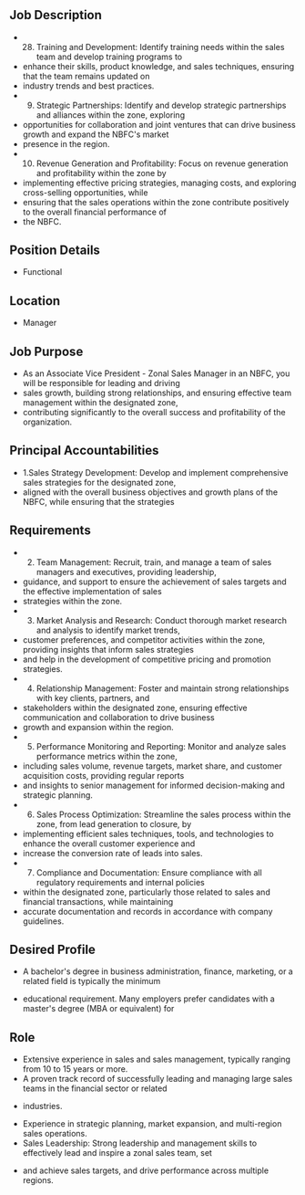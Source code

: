 # 

## Job Description

* 28. Training and Development: Identify training needs within the sales team and develop training programs to
* enhance their skills, product knowledge, and sales techniques, ensuring that the team remains updated on
* industry trends and best practices.
* 9. Strategic Partnerships: Identify and develop strategic partnerships and alliances within the zone, exploring
* opportunities for collaboration and joint ventures that can drive business growth and expand the NBFC's market
* presence in the region.
* 10. Revenue Generation and Profitability: Focus on revenue generation and profitability within the zone by
* implementing effective pricing strategies, managing costs, and exploring cross-selling opportunities, while
* ensuring that the sales operations within the zone contribute positively to the overall financial performance of
* the NBFC.

## Position Details

* Functional

## Location

* Manager

## Job Purpose

* As an Associate Vice President - Zonal Sales Manager in an NBFC, you will be responsible for leading and driving
* sales growth, building strong relationships, and ensuring effective team management within the designated zone,
* contributing significantly to the overall success and profitability of the organization.

## Principal Accountabilities

* 1.Sales Strategy Development: Develop and implement comprehensive sales strategies for the designated zone,
* aligned with the overall business objectives and growth plans of the NBFC, while ensuring that the strategies

## Requirements

* 2. Team Management: Recruit, train, and manage a team of sales managers and executives, providing leadership,
* guidance, and support to ensure the achievement of sales targets and the effective implementation of sales
* strategies within the zone.
* 3. Market Analysis and Research: Conduct thorough market research and analysis to identify market trends,
* customer preferences, and competitor activities within the zone, providing insights that inform sales strategies
* and help in the development of competitive pricing and promotion strategies.
* 4. Relationship Management: Foster and maintain strong relationships with key clients, partners, and
* stakeholders within the designated zone, ensuring effective communication and collaboration to drive business
* growth and expansion within the region.
* 5. Performance Monitoring and Reporting: Monitor and analyze sales performance metrics within the zone,
* including sales volume, revenue targets, market share, and customer acquisition costs, providing regular reports
* and insights to senior management for informed decision-making and strategic planning.
* 6. Sales Process Optimization: Streamline the sales process within the zone, from lead generation to closure, by
* implementing efficient sales techniques, tools, and technologies to enhance the overall customer experience and
* increase the conversion rate of leads into sales.
* 7. Compliance and Documentation: Ensure compliance with all regulatory requirements and internal policies
* within the designated zone, particularly those related to sales and financial transactions, while maintaining
* accurate documentation and records in accordance with company guidelines.

## Desired Profile

- A bachelor's degree in business administration, finance, marketing, or a related field is typically the minimum
* educational requirement. Many employers prefer candidates with a master's degree (MBA or equivalent) for

## Role

- Extensive experience in sales and sales management, typically ranging from 10 to 15 years or more.
- A proven track record of successfully leading and managing large sales teams in the financial sector or related
* industries.
- Experience in strategic planning, market expansion, and multi-region sales operations.
- Sales Leadership: Strong leadership and management skills to effectively lead and inspire a zonal sales team, set
* and achieve sales targets, and drive performance across multiple regions.

